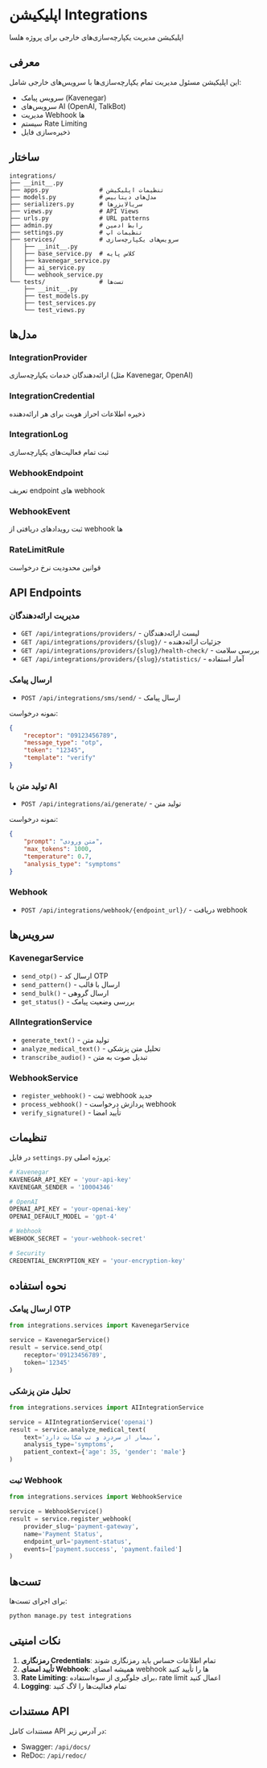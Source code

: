 # اپلیکیشن Integrations

اپلیکیشن مدیریت یکپارچه‌سازی‌های خارجی برای پروژه هلسا

## معرفی

این اپلیکیشن مسئول مدیریت تمام یکپارچه‌سازی‌ها با سرویس‌های خارجی شامل:
- سرویس پیامک (Kavenegar)
- سرویس‌های AI (OpenAI, TalkBot)
- مدیریت Webhook ها
- سیستم Rate Limiting
- ذخیره‌سازی فایل

## ساختار

```
integrations/
├── __init__.py
├── apps.py              # تنظیمات اپلیکیشن
├── models.py            # مدل‌های دیتابیس
├── serializers.py       # سریالایزرها
├── views.py             # API Views
├── urls.py              # URL patterns
├── admin.py             # رابط ادمین
├── settings.py          # تنظیمات اپ
├── services/            # سرویس‌های یکپارچه‌سازی
│   ├── __init__.py
│   ├── base_service.py  # کلاس پایه
│   ├── kavenegar_service.py
│   ├── ai_service.py
│   └── webhook_service.py
└── tests/               # تست‌ها
    ├── __init__.py
    ├── test_models.py
    ├── test_services.py
    └── test_views.py
```

## مدل‌ها

### IntegrationProvider
ارائه‌دهندگان خدمات یکپارچه‌سازی (مثل Kavenegar, OpenAI)

### IntegrationCredential
ذخیره اطلاعات احراز هویت برای هر ارائه‌دهنده

### IntegrationLog
ثبت تمام فعالیت‌های یکپارچه‌سازی

### WebhookEndpoint
تعریف endpoint های webhook

### WebhookEvent
ثبت رویدادهای دریافتی از webhook ها

### RateLimitRule
قوانین محدودیت نرخ درخواست

## API Endpoints

### مدیریت ارائه‌دهندگان
- `GET /api/integrations/providers/` - لیست ارائه‌دهندگان
- `GET /api/integrations/providers/{slug}/` - جزئیات ارائه‌دهنده
- `GET /api/integrations/providers/{slug}/health-check/` - بررسی سلامت
- `GET /api/integrations/providers/{slug}/statistics/` - آمار استفاده

### ارسال پیامک
- `POST /api/integrations/sms/send/` - ارسال پیامک

نمونه درخواست:
```json
{
    "receptor": "09123456789",
    "message_type": "otp",
    "token": "12345",
    "template": "verify"
}
```

### تولید متن با AI
- `POST /api/integrations/ai/generate/` - تولید متن

نمونه درخواست:
```json
{
    "prompt": "متن ورودی",
    "max_tokens": 1000,
    "temperature": 0.7,
    "analysis_type": "symptoms"
}
```

### Webhook
- `POST /api/integrations/webhook/{endpoint_url}/` - دریافت webhook

## سرویس‌ها

### KavenegarService
- `send_otp()` - ارسال کد OTP
- `send_pattern()` - ارسال با قالب
- `send_bulk()` - ارسال گروهی
- `get_status()` - بررسی وضعیت پیامک

### AIIntegrationService
- `generate_text()` - تولید متن
- `analyze_medical_text()` - تحلیل متن پزشکی
- `transcribe_audio()` - تبدیل صوت به متن

### WebhookService
- `register_webhook()` - ثبت webhook جدید
- `process_webhook()` - پردازش درخواست webhook
- `verify_signature()` - تأیید امضا

## تنظیمات

در فایل `settings.py` پروژه اصلی:

```python
# Kavenegar
KAVENEGAR_API_KEY = 'your-api-key'
KAVENEGAR_SENDER = '10004346'

# OpenAI
OPENAI_API_KEY = 'your-openai-key'
OPENAI_DEFAULT_MODEL = 'gpt-4'

# Webhook
WEBHOOK_SECRET = 'your-webhook-secret'

# Security
CREDENTIAL_ENCRYPTION_KEY = 'your-encryption-key'
```

## نحوه استفاده

### ارسال پیامک OTP
```python
from integrations.services import KavenegarService

service = KavenegarService()
result = service.send_otp(
    receptor='09123456789',
    token='12345'
)
```

### تحلیل متن پزشکی
```python
from integrations.services import AIIntegrationService

service = AIIntegrationService('openai')
result = service.analyze_medical_text(
    text='بیمار از سردرد و تب شکایت دارد',
    analysis_type='symptoms',
    patient_context={'age': 35, 'gender': 'male'}
)
```

### ثبت Webhook
```python
from integrations.services import WebhookService

service = WebhookService()
result = service.register_webhook(
    provider_slug='payment-gateway',
    name='Payment Status',
    endpoint_url='payment-status',
    events=['payment.success', 'payment.failed']
)
```

## تست‌ها

برای اجرای تست‌ها:

```bash
python manage.py test integrations
```

## نکات امنیتی

1. **رمزنگاری Credentials**: تمام اطلاعات حساس باید رمزنگاری شوند
2. **تأیید امضای Webhook**: همیشه امضای webhook ها را تأیید کنید
3. **Rate Limiting**: برای جلوگیری از سوءاستفاده، rate limit اعمال کنید
4. **Logging**: تمام فعالیت‌ها را لاگ کنید

## مستندات API

مستندات کامل API در آدرس زیر:
- Swagger: `/api/docs/`
- ReDoc: `/api/redoc/`